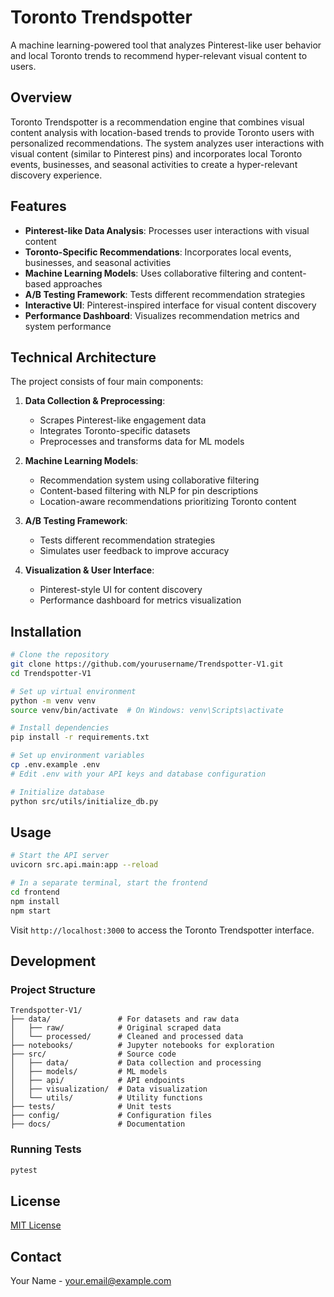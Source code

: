 # Toronto Trendspotter

A machine learning-powered tool that analyzes Pinterest-like user behavior and local Toronto trends to recommend hyper-relevant visual content to users.

## Overview

Toronto Trendspotter is a recommendation engine that combines visual content analysis with location-based trends to provide Toronto users with personalized recommendations. The system analyzes user interactions with visual content (similar to Pinterest pins) and incorporates local Toronto events, businesses, and seasonal activities to create a hyper-relevant discovery experience.

## Features

- **Pinterest-like Data Analysis**: Processes user interactions with visual content
- **Toronto-Specific Recommendations**: Incorporates local events, businesses, and seasonal activities
- **Machine Learning Models**: Uses collaborative filtering and content-based approaches
- **A/B Testing Framework**: Tests different recommendation strategies
- **Interactive UI**: Pinterest-inspired interface for visual content discovery
- **Performance Dashboard**: Visualizes recommendation metrics and system performance

## Technical Architecture

The project consists of four main components:

1. **Data Collection & Preprocessing**:
   - Scrapes Pinterest-like engagement data
   - Integrates Toronto-specific datasets
   - Preprocesses and transforms data for ML models

2. **Machine Learning Models**:
   - Recommendation system using collaborative filtering
   - Content-based filtering with NLP for pin descriptions
   - Location-aware recommendations prioritizing Toronto content

3. **A/B Testing Framework**:
   - Tests different recommendation strategies
   - Simulates user feedback to improve accuracy

4. **Visualization & User Interface**:
   - Pinterest-style UI for content discovery
   - Performance dashboard for metrics visualization

## Installation

```bash
# Clone the repository
git clone https://github.com/yourusername/Trendspotter-V1.git
cd Trendspotter-V1

# Set up virtual environment
python -m venv venv
source venv/bin/activate  # On Windows: venv\Scripts\activate

# Install dependencies
pip install -r requirements.txt

# Set up environment variables
cp .env.example .env
# Edit .env with your API keys and database configuration

# Initialize database
python src/utils/initialize_db.py
```

## Usage

```bash
# Start the API server
uvicorn src.api.main:app --reload

# In a separate terminal, start the frontend
cd frontend
npm install
npm start
```

Visit `http://localhost:3000` to access the Toronto Trendspotter interface.

## Development

### Project Structure

```
Trendspotter-V1/
├── data/               # For datasets and raw data
│   ├── raw/            # Original scraped data
│   └── processed/      # Cleaned and processed data
├── notebooks/          # Jupyter notebooks for exploration
├── src/                # Source code
│   ├── data/           # Data collection and processing
│   ├── models/         # ML models
│   ├── api/            # API endpoints
│   ├── visualization/  # Data visualization
│   └── utils/          # Utility functions
├── tests/              # Unit tests
├── config/             # Configuration files
├── docs/               # Documentation
```

### Running Tests

```bash
pytest
```

## License

[MIT License](LICENSE)

## Contact

Your Name - your.email@example.com